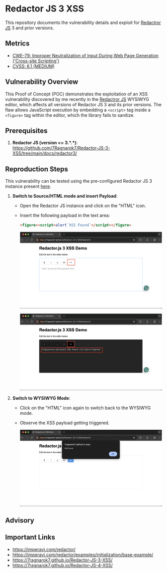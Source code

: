 # Redactor JS 3 XSS
This repository documents the vulnerability details and exploit for [Redactror JS](https://imperavi.com/redactor/) 3 and prior versions.

## Metrics
- [CWE-79: Improper Neutralization of Input During Web Page Generation ('Cross-site Scripting')](https://cwe.mitre.org/data/definitions/79.html)
- [CVSS: 6.1 (MEDIUM)](https://nvd.nist.gov/vuln-metrics/cvss/v3-calculator?vector=AV:N/AC:L/PR:N/UI:R/S:C/C:L/I:L/A:N&version=3.1)

## Vulnerability Overview
This Proof of Concept (POC) demonstrates the exploitation of an XSS vulnerability discovered by me recently in the [Redactror JS](https://imperavi.com/redactor/)  WYSIWYG editor, which affects all versions of Redactor JS 3 and its prior versions. The flaw allows JavaScript execution by embedding a `<script>` tag inside a `<figure>` tag within the editor, which the library fails to sanitize.

## Prerequisites
1. **Redactor JS (version <= 3.\*.\*)**: <https://github.com/7Ragnarok7/Redactor-JS-3-XSS/tree/main/docs/redactor3/>

## Reproduction Steps
This vulnerability can be tested using the pre-configured Redactor JS 3 instance present [here](https://7ragnarok7.github.io/Redactor-JS-3-XSS/demo/).

1. **Switch to Source/HTML mode and insert Payload**:
   - Open the Redactor JS instance and click on the "HTML" icon.
   - Insert the following payload in the text area:

     ```html
     <figure><script>alert`XSS Found`</script></figure>
     ```
     ![Redactor Preview Screenshot](screenshots/redactor.png)
     
     ![Payload Insertion Screenshot](screenshots/payload.png)
     
 2. **Switch to WYSIWYG Mode**:
    - Click on the "HTML" icon again to switch back to the WYSIWYG mode.
    - Observe the XSS payload getting triggered.
     
      ![XSS Trigger Screenshot](screenshots/XSS.png)
   
## Advisory
   
## Important Links
- <https://imperavi.com/redactor/>
- <https://imperavi.com/redactor/examples/initialization/base-example/>
- <https://7ragnarok7.github.io/Redactor-JS-3-XSS/>
- <https://7ragnarok7.github.io/Redactor-JS-4-XSS/>

